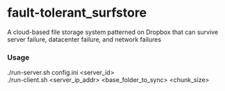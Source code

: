 # fault-tolerant_surfstore
A cloud-based file storage system patterned on Dropbox that can survive server failure, datacenter failure, and network failures

### Usage
./run-server.sh config.ini <server_id> <br/>
./run-client.sh <server_ip_addr> <base_folder_to_sync> <chunk_size>
